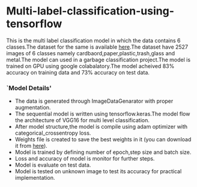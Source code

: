 # Multi-label-classification-using-tensorflow


This is the multi label classification model in which the data contains 6 classes.The dataset for the same is available [here](https://www.kaggle.com/asdasdasasdas/garbage-classification).The dataset have 2527 images of 6 classes namely cardbaord,paper,plastic,trash,glass and metal.The model can used in a garbage classification project.The model is trained on GPU using google colabalatory.The model acheived 83% accuracy on training data and 73% accuracy on test data.

 ###  `Model Details'
 
* The data is generated through ImageDataGenarator with proper augmentation.
* The sequential model is written using tensorflow.keras.The model flow the architecture of VGG16 for multi level classification.
* After model structure,the model is compile using adam optimizer with categorical_crossentropy loss.
* Weights file is created to save the best weights in it (you can download it from [here](https://drive.google.com/file/d/1zU6KjFmHE0bko9wZQcY41pXUEQ0ftBVI/view?usp=sharing)).
* Model is trained by defining number of epoch,step size and batch size.
* Loss and accuracy of model is monitor for further steps.
* Model is evaluate on test data.
* Model is tested on unknown image to test its accuracy for practical implementation.

